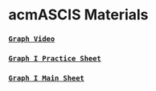 # acmASCIS Materials
### [`Graph Video`](https://youtu.be/Y1l9rjOB7WI)
### [`Graph I Practice Sheet`](https://vjudge.net/contest/552892)
### [`Graph I Main Sheet`](https://vjudge.net/contest/552894)
